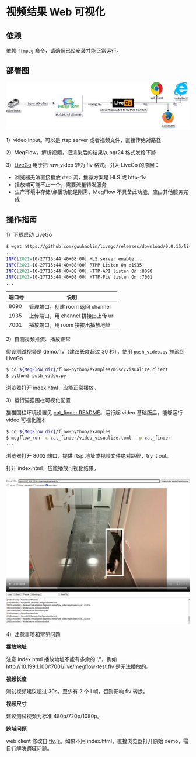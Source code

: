 # 视频结果 Web 可视化

## 依赖
依赖 `ffmpeg` 命令，请确保已经安装并能正常运行。

## 部署图

![](../images/visualize_deployment.jpg)

1）video input。可以是 rtsp server 或者视频文件，直接传绝对路径

2）MegFlow。解析视频，把渲染后的结果以 bgr24 格式发给下游

3）[LiveGo](https://github.com/gwuhaolin/livego) 用于把 raw_video 转为 flv 格式。引入 LiveGo 的原因：
* 浏览器无法直接播放 rtsp 流，推荐方案是 HLS 或 http-flv
* 播放端可能不止一个，需要流量转发服务
* 生产环境中存储/点播功能是刚需，MegFlow 不具备此功能，应由其他服务完成

## 操作指南

1）下载启动 LiveGo
```bash
$ wget https://github.com/gwuhaolin/livego/releases/download/0.0.15/livego_0.0.15_linux_amd64.tar.gz && tar xvf livego_0.0.15_linux_amd64.tar.gz && ./livego &
... 
INFO[2021-10-27T15:44:40+08:00] HLS server enable....                        
INFO[2021-10-27T15:44:40+08:00] RTMP Listen On :1935                         
INFO[2021-10-27T15:44:40+08:00] HTTP-API listen On :8090                     
INFO[2021-10-27T15:44:40+08:00] HTTP-FLV listen On :7001                     
...
```

| 端口号 | 说明 |
| --------- | ------ |
| 8090 | 管理端口，创建 room 返回 channel |
| 1935 | 上传端口，用 channel 拼接出上传 url |
| 7001 | 播放端口，用 room 拼接出播放地址 |

2）自测视频推流、播放正常

假设测试视频是 demo.flv（建议长度超过 30 秒），使用 `push_video.py` 推流到 LiveGo
```bash
$ cd ${MegFlow_dir}/flow-python/examples/misc/visualize_client
$ python3 push_video.py
```
浏览器打开 index.html，应能正常播放。

3）运行猫猫围栏可视化配置

猫猫围栏环境设置见 [ cat_finder README](https://github.com/MegEngine/MegFlow/tree/master/flow-python/examples/application/cat_finder)。运行起 video 基础版后，能够运行video 可视化版本

```bash
$ cd ${MegFlow_dir}/flow-python/examples
$ megflow_run -c cat_finder/video_visualize.toml  -p cat_finder
...
```
浏览器打开 8002 端口，提供 rtsp 地址或视频文件绝对路径，try it out。

打开 index.html，应能播放可视化结果。

![](../images/visualize_result.jpg)


4）注意事项和常见问题

**播放地址**

注意 index.html 播放地址不能有多余的 '/'，例如 http://10.199.1.100/:7001/live/megflow-test.flv 是无法播放的。

**视频长度**

测试视频建议超过 30s。至少有 2 个 I 帧，否则影响 flv 转换。

**视频尺寸**

建议测试视频为标准 480p/720p/1080p。

**跨域问题**

web client 修改自 [flv.js](https://github.com/bilibili/flv.js)。如果不用 index.html、直接浏览器打开原始 demo，需自行解决跨域问题。

